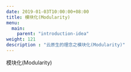```yaml
---
date: 2019-01-03T10:00:00+08:00
title: 模块化(Modularity)
menu:
  main:
    parent: "introduction-idea"
weight: 121
description : "云原生的理念之模块化(Modularity)"
---
```




模块化(Modularity)








